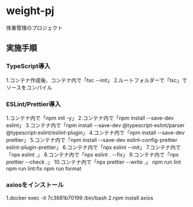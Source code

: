 # weight-pj
体重管理のプロジェクト

## 実施手順
### TypeScript導入
1.コンテナ作成後、コンテナ内で「tsc --init」
2.ルートフォルダーで「tsc」でソースをコンパイル

### ESLint/Prettier導入
1.コンテナ内で「npm init -y」
2.コンテナ内で「npm install --save-dev eslint」
3.コンテナ内で「npm install --save-dev @typescript-eslint/parser @typescript-eslint/eslint-plugin」
4.コンテナ内で「npm install --save-dev prettier」
5.コンテナ内で「npm install --save-dev eslint-config-prettier eslint-plugin-prettier」
6.コンテナ内で「npx eslint --init」
7.コンテナ内で「npx eslint .」
8.コンテナ内で「npx eslint . --fix」
9.コンテナ内で「npx prettier --check .」
10.コンテナ内で「npx prettier --write .」
npm run lint
npm run lint:fix
npm run format

### axiosをインストール
1.docker exec -it 7c3681b70199 /bin/bash
2.npm install axios